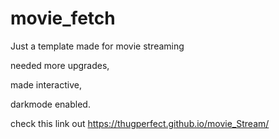 # movie_fetch
Just a template made for movie streaming

needed more upgrades,

made interactive,

darkmode enabled.

check this link out https://thugperfect.github.io/movie_Stream/
